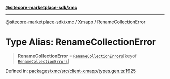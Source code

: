 [**@sitecore-marketplace-sdk/xmc**](../../../../README.md)

***

[@sitecore-marketplace-sdk/xmc](../../../../README.md) / [Xmapp](../README.md) / RenameCollectionError

# Type Alias: RenameCollectionError

> **RenameCollectionError** = [`RenameCollectionErrors`](RenameCollectionErrors.md)\[keyof [`RenameCollectionErrors`](RenameCollectionErrors.md)\]

Defined in: [packages/xmc/src/client-xmapp/types.gen.ts:1925](https://github.com/Sitecore/marketplace-sdk/blob/main/packages/xmc/src/client-xmapp/types.gen.ts#L1925)
